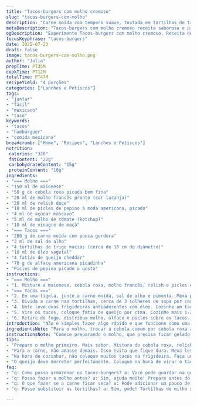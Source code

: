 ```yaml
---
title: "Tacos-burgers com molho cremoso"
slug: "tacos-burgers-com-molho"
description: "Carne moída com tempero suave, tostada em tortilhas de trigo, coberta com queijo derretido e molho cremoso temperado, além de alface crocante e picles finamente picado. Pronto em cerca de 40 minutos, serve quatro pessoas. Receita com ingredientes ajustados para um toque diferente, usando maionese temperada e um molho com relish e vinagre. Cozimento equilibrado para carne suculenta e queijo cremoso. Ótimo para jantar prático sem nozes nem ingredientes difíceis. Toda a mistura e toques finais na panela ajudam a concentrar sabores."
metaDescription: "Tacos-burgers com molho cremoso receita saborosa e prática para 4 pessoas."
ogDescription: "Experimente Tacos-burgers com molho cremoso. Receita deliciosa e rápida para um jantar em família."
focusKeyphrase: "tacos-burgers"
date: 2025-07-23
draft: false
image: tacos-burgers-com-molho.png
author: "Julia"
prepTime: PT35M
cookTime: PT12M
totalTime: PT47M
recipeYield: "4 porções"
categories: ["Lanches e Petiscos"]
tags:
- "jantar"
- "fácil"
- "mexicano"
- "taco"
keywords:
- "tacos"
- "hambúrguer"
- "comida mexicana"
breadcrumb: ["Home", "Recipes", "Lanches e Petiscos"]
nutrition: 
 calories: "320"
 fatContent: "22g"
 carbohydrateContent: "15g"
 proteinContent: "18g"
ingredients:
- "=== Molho ==="
- "150 ml de maionese"
- "50 g de cebola roxa picada bem fina"
- "20 ml de molho francês pronto (cor laranja)"
- "20 ml de relish doce"
- "10 ml de picles de pepino à moda americana, picado"
- "4 ml de açúcar mascavo"
- "5 ml de molho de tomate (ketchup)"
- "10 ml de vinagre de maçã"
- "=== Tacos ==="
- "200 g de carne moída com pouca gordura"
- "3 ml de sal de alho"
- "4 tortilhas de trigo macias (cerca de 18 cm de diâmetro)"
- "10 ml de óleo vegetal"
- "4 fatias de queijo cheddar"
- "70 g de alface americana picadinha"
- "Picles de pepino picado a gosto"
instructions:
- "=== Molho ==="
- "1. Misture a maionese, cebola roxa, molho francês, relish e picles em um pote. Junte o açúcar mascavo, ketchup e vinagre de maçã. Ajuste sal e pimenta a gosto. Guarde tampado na geladeira, pode durar até uma semana."
- "=== Tacos ==="
- "2. Em uma tigela, junte a carne moída, sal de alho e pimenta. Mexa para misturar, não amasse demais para não endurecer."
- "3. Divida a carne nas tortilhas, cerca de 3 colheres de sopa por cada uma. Espalhe pressionando levemente para fixar na superfície."
- "4. Unte leve duas frigideiras antiaderentes com óleo. Cozinhe um taco por panela, carne para baixo, por 2 minutos em fogo médio. Aperte com a espátula para escorrer o excesso de líquido."
- "5. Vire os tacos, coloque fatia de queijo por cima. Cozinhe mais 1-2 minutos até o queijo derreter e carne bem cozida."
- "6. Retire do fogo, distribua molho, alface e picles sobre os tacos. Dobre ao meio e sirva quente."
introduction: "Não é simples fazer algo rápido e que funcione como uma mistura de taco e hambúrguer. Aqui, a ideia é pegar a carne moída temperada e espalhar numa tortilla achatada, tipo pizza, que vai dourar direto no fogo. Isso cria uma espécie de mini taco crocante por baixo, com o queijo derretido por cima. O molho mistura maionese, cebola roxa doce, picles e algo cítrico para dar uma mordida forte. O contraste da alface fresca dá crocância e evita que fique pesado demais. A receita evita nozes, facilitando pra muita gente. Tudo se faz num tempo médio de quarenta minutos. Serve tranquilo quatro sem sobrar muito."
ingredientsNote: "Para o molho, trocar a cebola comum por cebola roxa acrescenta um toque mais adocicado e menos agressivo, o que casa bem com o relish doce e o vinagre de maçã. Reduzir um pouco a maionese, de 180 para 150 ml, deixa o molho menos pesado, mantendo cremosidade. Usar vinagre de maçã no lugar do branco acrescenta leve acidez frutada. Na carne, reduzir para 200 g e ajustar o sal de alho para 3 ml mantém sabor sem exageros. As tortillas de trigo menores, de 18 cm, ajudam a manipular e deixam o prato mais compacto. O óleo vegetal tem função mais neutra, não altera sabor. O queijo cheddar, bem comum no Brasil, traz aquele derretido colorido que dá cara do prato. Alface picada fina ajuda a dar frescor e crocância. Picles à moda americana substitui o de tipo europeu, trazendo outro tipo de ácido e vegetal. Tudo isso reflete uma pegada mais caseira e prática."
instructionsNote: "Comece preparando o molho, que precisa ficar gelado para os sabores se misturarem bem. A mistura da cebola roxa, relish e picles criam um equilíbrio entre doce e ácido perfeito para esse tipo de prato. Ao misturar a carne, evite amassar demais para não endurecer. Espalhe a carne pressionando mas sem virar uma camada grossa demais para cozinhar rápido. Cozinhar duas por vez em frigideiras ajuda a agilidade. O toque de apertar a mistura na frigideira ajuda a tirar excesso de líquido, evitando taco encharcado. Quando virar, não esquecer de colocar o queijo para derreter já com a carne quase pronta. Serve melhor quente direto da frigideira para a mesa, com molho, alface e picles que termina o contraste de textura. Recomendado servir logo para manter crocância das tortilhas."
tips:
- "Prepare o molho primeiro. Mais sabor. Mistura de cebola roxa, relish, picles. O doce e o ácido se equilibram bem. Deixe na geladeira. Isso intensifica os sabores. Faça com antecedência. Molho fresco é sempre melhor."
- "Para a carne, não amasse demais. Isso evita que fique dura. Mexa levemente com os temperos. O resultado vai ser mais suculento. Use sal de alho com moderação. Muita intensidade pode mascarar outros sabores. Equilíbrio é a chave."
- "Na hora de cozinhar, não coloque muitos tacos na frigideira. Faça um ou dois por vez. Assim, fica mais fácil de controlar o cozimento. Aperte levemente para soltar o líquido. Isso evita um taco encharcado. Très importante!"
- "O queijo deve derreter perfeitamente. Coloque na hora de virar o taco. Isso garante que ele fique cremoso, derretido. Acompanha muito bem os outros ingredientes. Alface fresca traz crocância. E picles dão aquele toque ácido que completa o prato."
faq:
- "q: Como posso armazenar os tacos-burgers? a: Você pode guardar na geladeira. Em um recipiente fechado. Dura até 2 dias. Se preferir, congele já montados. Fica bom depois. Aqueça direto. Certifique-se de não deixar muito tempo."
- "q: Posso fazer o molho antes? a: Sim, ajuda muito! Prepare antes do almoço ou jantar. O sabor do molho fica melhor. Deixa misturando por algumas horas. Use cebola roxa, agrega leveza. Não deixe de usar os picles também."
- "q: O que fazer se a carne ficar seca? a: Pode adicionar um pouco de água. Enquanto cozinha. Também um fio de óleo ajuda. Fogo médio é o ideal. E se passar do ponto, fica mais firme. Esse detalhe é imprescindível."
- "q: Posso substituir as tortilhas? a: Sim, pode! Tortilhas de milho são uma opção. Também pão sírio funciona bem. Mas é diferente, muda a textura. Mantenha a inspiração! Função é manter os recheios e sabor."

---
```

